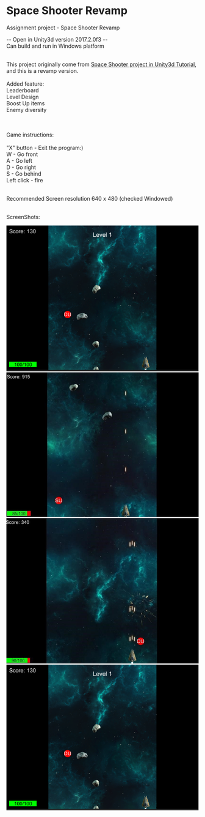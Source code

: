 # Space Shooter Revamp
Assignment project - Space Shooter Revamp

-- Open in Unity3d version 2017.2.0f3 --</br>
Can build and run in Windows platform


</br>
This project originally come from <a href="https://unity3d.com/learn/tutorials/s/space-shooter-tutorial">
Space Shooter project in Unity3d Tutorial</a>, and this is a revamp version.
</br></br>
Added feature:</br>
Leaderboard</br>
Level Design</br>
Boost Up items</br>
Enemy diversity</br></br></br>


Game instructions:</br></br>
"X" button - Exit the program:)</br>
W - Go front</br>
A - Go left</br>
D - Go right</br>
S - Go behind</br>
Left click - fire</br></br>


Recommended Screen resolution 640 x 480 (checked Windowed)</br></br>

ScreenShots:</br>

<img src="https://github.com/Paulkit/Space-Shooter-Revamp/blob/master/github/s1.png"/>

</br>
<img src="https://github.com/Paulkit/Space-Shooter-Revamp/blob/master/github/s2.jpg"/>

</br>
<img src="https://github.com/Paulkit/Space-Shooter-Revamp/blob/master/github/s3.jpg"/>

</br>
<img src="https://github.com/Paulkit/Space-Shooter-Revamp/blob/master/github/s1.png"/>

</br>

